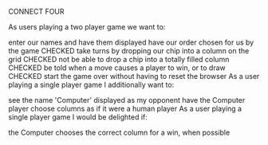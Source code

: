CONNECT FOUR

As users playing a two player game we want to:

enter our names and have them displayed
have our order chosen for us by the game
CHECKED take turns by dropping our chip into a column on the grid
CHECKED not be able to drop a chip into a totally filled column
CHECKED be told when a move causes a player to win, or to draw
CHECKED start the game over without having to reset the browser
As a user playing a single player game I additionally want to:

see the name 'Computer' displayed as my opponent
have the Computer player choose columns as if it were a human player
As a user playing a single player game I would be delighted if:

the Computer chooses the correct column for a win, when possible

